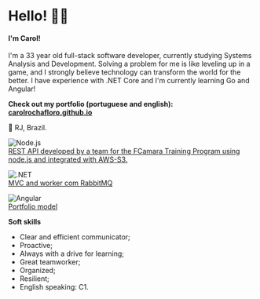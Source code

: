 # Hello! 🙋‍♀️

#### I'm Carol!
I'm a 33 year old full-stack software developer, currently studying Systems Analysis and Development. Solving a problem for me is like leveling up in a game, and I strongly believe technology can transform the world for the better. I have experience with .NET Core and I'm currently learning Go and Angular!

**Check out my portfolio (portuguese and english):  [carolrochafloro.github.io](https://carolrochafloro.github.io/)**

📍 RJ, Brazil. 

![Node.js](https://img.shields.io/badge/Node%20js-339933?style=for-the-badge&logo=nodedotjs&logoColor=white)  
[REST API developed by a team for the FCamara Training Program using node.js and integrated with AWS-S3.](https://github.com/carolrochafloro/teste-deploy)    

![.NET](https://img.shields.io/badge/.NET-512BD4?style=for-the-badge&logo=dotnet&logoColor=white)  
[MVC and worker com RabbitMQ](https://github.com/carolrochafloro/microservices-email-rabbitmq)  

![Angular](https://img.shields.io/badge/Angular-DD0031?style=for-the-badge&logo=angular&logoColor=white)  
[Portfolio model](https://github.com/carolrochafloro/curso-angular-portfolio)  

  **Soft skills**
  - Clear and efficient communicator;
  - Proactive;
  - Always with a drive for learning;
  - Great teamworker;
  - Organized;
  - Resilient;
  - English speaking: C1.
